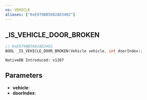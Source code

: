 ```yaml
---
ns: VEHICLE
aliases: ["0xE979BB5602AD3402"]
---
```

## _IS_VEHICLE_DOOR_BROKEN

```c
// 0xE979BB5602AD3402
BOOL _IS_VEHICLE_DOOR_BROKEN(Vehicle vehicle, int doorIndex);
```

```
NativeDB Introduced: v1207
```

## Parameters
* **vehicle**:
* **doorIndex**:
